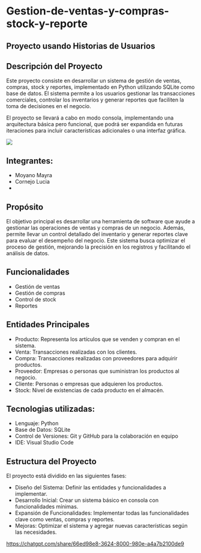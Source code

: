 <h1>Gestion-de-ventas-y-compras-stock-y-reporte</h1> 

<h2>Proyecto usando Historias de Usuarios</h2>
<section>
  <h2>Descripción del Proyecto</h2>
<p>Este proyecto consiste en desarrollar un sistema de gestión de ventas, compras, stock y reportes, implementado en Python utilizando SQLite como base de datos. El sistema permite a los usuarios gestionar las transacciones comerciales, controlar los inventarios y generar reportes que faciliten la toma de decisiones en el negocio.

El proyecto se llevará a cabo en modo consola, implementando una arquitectura básica pero funcional, que podrá ser expandida en futuras iteraciones para incluir características adicionales o una interfaz gráfica.</p>
</section>

<section>
  <img src="https://www.ceupe.com.ve/images/easyblog_articles/230/ges_proyec.png">
</section>

<h2>Integrantes: </h2>
<ul>
  <li>Moyano Mayra</li>
  <li>Cornejo Lucia</li>
  <li></li>
</ul>

<section>
  <h2>Propósito</h2>
  <p>El objetivo principal es desarrollar una herramienta de software que ayude a gestionar las operaciones de ventas y compras de un negocio. Además, permite llevar un control detallado del inventario y generar reportes clave para evaluar el desempeño del negocio. Este sistema busca optimizar el proceso de gestión, mejorando la precisión en los registros y facilitando el análisis de datos.</p>
</section>

<section>
  <h2>Funcionalidades</h2>
  <ul>
    <li>Gestión de ventas</li>
    <li>Gestión de compras</li>
     <li>Control de stock</li>
    <li>Reportes</li>
  </ul>
</section>

<section>
  <h2>Entidades Principales</h2>
  <ul>
    <li>Producto: Representa los artículos que se venden y compran en el sistema.</li>
    <li>Venta: Transacciones realizadas con los clientes.</li>
    <li>Compra: Transacciones realizadas con proveedores para adquirir productos.</li>
    <li>Proveedor: Empresas o personas que suministran los productos al negocio.</li>
    <li>Cliente: Personas o empresas que adquieren los productos.</li>
    <li>Stock: Nivel de existencias de cada producto en el almacén.</li>
  </ul>
</section>

<section>
  <h2>Tecnologias utilizadas:</h2>
  <ul>
    <li>Lenguaje: Python</li>
    <li>Base de Datos: SQLite</li>
    <li>Control de Versiones: Git y GitHub para la colaboración en equipo</li>
    <li>IDE: Visual Studio Code</li>
  </ul>
</section>

<section>
  <h2>Estructura del Proyecto</h2>
  <p>El proyecto está dividido en las siguientes fases:</p>
  <ul>
    <li>Diseño del Sistema: Definir las entidades y funcionalidades a implementar.</li>
    <li>Desarrollo Inicial: Crear un sistema básico en consola con funcionalidades mínimas.</li>
    <li>Expansión de Funcionalidades: Implementar todas las funcionalidades clave como ventas, compras y reportes.</li>
    <li>Mejoras: Optimizar el sistema y agregar nuevas características según las necesidades.</li>
  </ul>
</section>

https://chatgpt.com/share/66ed98e8-3624-8000-980e-a4a7b2100de9
